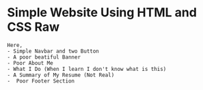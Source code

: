 # Simple Website Using HTML and CSS Raw
    Here, 
    - Simple Navbar and two Button 
    - A poor beatiful Banner 
    - Poor About Me 
    - What I Do (When I learn I don't know what is this)
    - A Summary of My Resume (Not Real)
    -  Poor Footer Section
